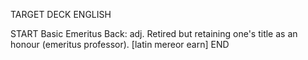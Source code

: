 TARGET DECK
ENGLISH

START
Basic
Emeritus
Back: adj. Retired but retaining one's title as an honour (emeritus professor). [latin mereor earn]
END
